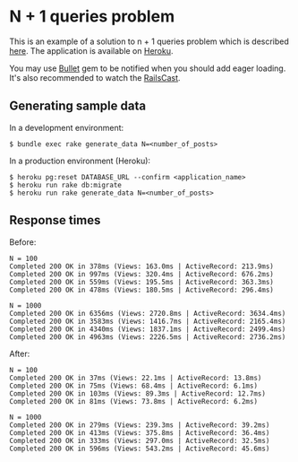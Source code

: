 # N + 1 queries problem

This is an example of a solution to n + 1 queries problem which is described [here](http://guides.rubyonrails.org/active_record_querying.html#eager-loading-associations). The application is available on [Heroku](https://secret-shelf-9574.herokuapp.com).

You may use [Bullet](https://github.com/flyerhzm/bullet) gem to be notified when you should add eager loading. It's also recommended to watch the [RailsCast](http://railscasts.com/episodes/372-bullet).

## Generating sample data

In a development environment:

    $ bundle exec rake generate_data N=<number_of_posts>

In a production environment (Heroku):

    $ heroku pg:reset DATABASE_URL --confirm <application_name>
    $ heroku run rake db:migrate
    $ heroku run rake generate_data N=<number_of_posts>

## Response times

Before:
```
N = 100
Completed 200 OK in 378ms (Views: 163.0ms | ActiveRecord: 213.9ms)
Completed 200 OK in 997ms (Views: 320.4ms | ActiveRecord: 676.2ms)
Completed 200 OK in 559ms (Views: 195.5ms | ActiveRecord: 363.3ms)
Completed 200 OK in 478ms (Views: 180.5ms | ActiveRecord: 296.4ms)

N = 1000
Completed 200 OK in 6356ms (Views: 2720.8ms | ActiveRecord: 3634.4ms)
Completed 200 OK in 3583ms (Views: 1416.7ms | ActiveRecord: 2165.4ms)
Completed 200 OK in 4340ms (Views: 1837.1ms | ActiveRecord: 2499.4ms)
Completed 200 OK in 4963ms (Views: 2226.5ms | ActiveRecord: 2736.2ms)
```

After:
```
N = 100
Completed 200 OK in 37ms (Views: 22.1ms | ActiveRecord: 13.8ms)
Completed 200 OK in 75ms (Views: 68.4ms | ActiveRecord: 6.1ms)
Completed 200 OK in 103ms (Views: 89.3ms | ActiveRecord: 12.7ms)
Completed 200 OK in 81ms (Views: 73.8ms | ActiveRecord: 6.2ms)

N = 1000
Completed 200 OK in 279ms (Views: 239.3ms | ActiveRecord: 39.2ms)
Completed 200 OK in 413ms (Views: 375.8ms | ActiveRecord: 36.4ms)
Completed 200 OK in 333ms (Views: 297.0ms | ActiveRecord: 32.5ms)
Completed 200 OK in 596ms (Views: 543.2ms | ActiveRecord: 45.6ms)
```
